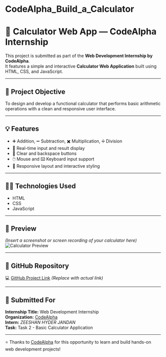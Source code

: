 # CodeAlpha_Build_a_Calculator
# 🧮 Calculator Web App — CodeAlpha Internship

This project is submitted as part of the **Web Development Internship by CodeAlpha**.  
It features a simple and interactive **Calculator Web Application** built using HTML, CSS, and JavaScript.

---

## 📌 Project Objective

To design and develop a functional calculator that performs basic arithmetic operations with a clean and responsive user interface.

---

## 💡 Features

- ➕ Addition, ➖ Subtraction, ✖️ Multiplication, ➗ Division  
- 🎯 Real-time input and result display  
- 🔄 Clear and backspace buttons  
- 🖱️ Mouse and ⌨️ Keyboard input support  
- 📱 Responsive layout and interactive styling

---

## 🧑‍💻 Technologies Used

- HTML  
- CSS  
- JavaScript

---

## 📸 Preview

*(Insert a screenshot or screen recording of your calculator here)*  
![Calculator Preview](https://via.placeholder.com/800x400) <!-- Replace with your actual screenshot -->

---

## 🔗 GitHub Repository

💻 [GitHub Project Link](https://github.com/yourusername/Calculator_CodeAlpha) *(Replace with actual link)*

---

## 📃 Submitted For

**Internship Title:** Web Development Internship  
**Organization:** [CodeAlpha](https://www.codealpha.tech)  
**Intern:** *ZEESHAN HYDER JANDAN*  
**Task:** Task 2 - Basic Calculator Application

---

⭐ Thanks to [CodeAlpha](https://www.codealpha.tech) for this opportunity to learn and build hands-on web development projects!

